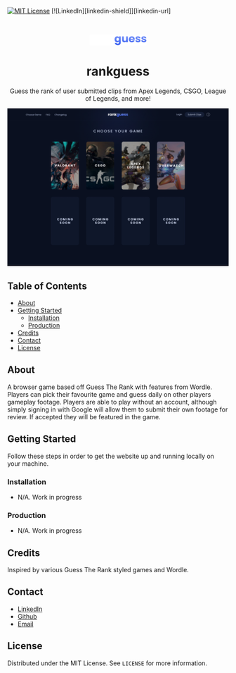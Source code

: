 [![MIT License][license-shield]][license-url]
[![LinkedIn][linkedin-shield]][linkedin-url]

<br />
<p align="center">
  <img src="./public/rankguess.svg" alt="rankguess logo" width="130" height="25">
</p>

<h1 align="center">
  rankguess
</h1>
<p align="center">
  Guess the rank of user submitted clips from Apex Legends, CSGO, League of Legends, and more!
</p>
<p align="center">

![rankguess ui design](./desktop-home-design.png)

</p>

## Table of Contents

- [About](#about)
- [Getting Started](#getting-started)
  - [Installation](#installation)
  - [Production](#production)
- [Credits](#credits)
- [Contact](#contact)
- [License](#license)

## About

A browser game based off Guess The Rank with features from Wordle. Players can pick their favourite game and guess daily on other players gameplay footage. Players are able to play without an account, although simply signing in with Google will allow them to submit their own footage for review. If accepted they will be featured in the game.

## Getting Started

Follow these steps in order to get the website up and running locally on your machine.

### Installation

- N/A. Work in progress

### Production

- N/A. Work in progress

## Credits

Inspired by various Guess The Rank styled games and Wordle.

## Contact

- [LinkedIn](https://linkedin.com/in/lucas-winkler)
- [Github](https://github.com/lucaswinkler)
- [Email](mailto:lucaswinkler@gmail.com)

## License

Distributed under the MIT License. See `LICENSE` for more information.

[license-shield]: https://img.shields.io/badge/license-MIT-blue.svg?style=flat-square
[license-url]: https://choosealicense.com/licenses/mit
